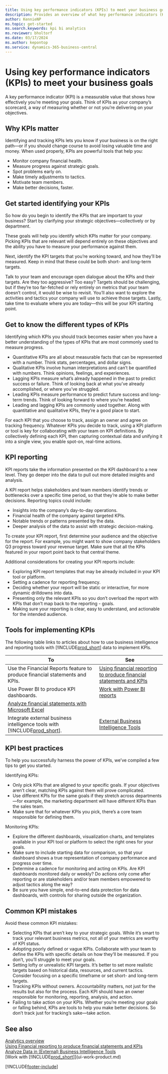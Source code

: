 ```yaml
---
title: Using key performance indicators (KPIs) to meet your business goals
description: Provides an overview of what key performance indicators (KPIs) are and how you can use them to meet your business goals.
author: KennieNP
ms.topic: get-started
ms.search.keywords: kpi bi analytics
ms.reviewer: bholtorf
ms.date: 03/17/2024
ms.author: kepontop
ms.service: dynamics-365-business-central
---
```


# Using key performance indicators (KPIs) to meet your business goals

A key performance indicator (KPI) is a measurable value that shows how effectively you’re meeting your goals. Think of KPIs as your company’s scorecard, a way of measuring whether or not you’re delivering on your objectives.

## Why KPIs matter

Identifying and tracking KPIs lets you know if your business is on the right path—or if you should change course to avoid losing valuable time and money. When used properly, KPIs are powerful tools that help you:

- Monitor company financial health.
- Measure progress against strategic goals.
- Spot problems early on.
- Make timely adjustments to tactics.
- Motivate team members.
- Make better decisions, faster.

## Get started identifying your KPIs

So how do you begin to identify the KPIs that are important to your business? Start by clarifying your strategic objectives—collectively or by department.

These goals will help you identify which KPIs matter for your company. Picking KPIs that are relevant will depend entirely on these objectives and the ability you have to measure your performance against them.

Next, identify the KPI targets that you’re working toward, and how they’ll be measured. Keep in mind that these could be both short- and long-term targets.

Talk to your team and encourage open dialogue about the KPIs and their targets. Are they too aggressive? Too easy? Targets should be challenging, but if they’re too far-fetched or rely entirely on metrics that your team doesn’t control, it would be wise to revisit. You’ll also want to explore the activities and tactics your company will use to achieve those targets. Lastly, take time to evaluate where you are today—this will be your KPI starting point.

## Get to know the different types of KPIs

Identifying which KPIs you should track becomes easier when you have a better understanding of the types of KPIs that are most commonly used to measure progress.

- Quantitative KPIs are all about measurable facts that can be represented with a number. Think stats, percentages, and dollar signs.
- Qualitative KPIs involve human interpretations and can’t be quantified with numbers. Think opinions, feelings, and experiences.
- Lagging KPIs measure what’s already happened in the past to predict success or failure. Think of looking back at what you’ve already accomplished, or where you’ve struggled.
- Leading KPIs measure performance to predict future success and long-term trends. Think of looking forward to where you’re headed.
- Leading and lagging KPIs are commonly used together. Along with quantitative and qualitative KPIs, they’re a good place to start.

For each KPI that you choose to track, assign an owner and agree on tracking frequency. Whatever KPIs you decide to track, using a KPI platform or tool is key for collaborating with your team on KPI definitions. By collectively defining each KPI, then capturing contextual data and unifying it into a single view, you enable spot-on, real-time actions.

## KPI reporting

KPI reports take the information presented on the KPI dashboard to a new level. They go deeper into the data to pull out more detailed insights and analysis.

A KPI report helps stakeholders and team members identify trends or bottlenecks over a specific time period, so that they’re able to make better decisions. Reporting topics could include:

- Insights into the company’s day-to-day operations.
- Financial health of the company against targeted KPIs.
- Notable trends or patterns presented by the data.
- Deeper analysis of the data to assist with strategic decision-making.

To create your KPI report, first determine your audience and the objective for the report. For example, you might want to show company stakeholders Q3 progress toward your revenue target. Make sure that all the KPIs featured in your report point back to that central theme.

Additional considerations for creating your KPI reports include:

- Exploring KPI report templates that may be already included in your KPI tool or platform.
- Setting a cadence for reporting frequency.
- Deciding whether your report will be static or interactive, for more dynamic drilldowns into data.
- Presenting only the relevant KPIs so you don’t overload the report with KPIs that don’t map back to the reporting - goals.
- Making sure your reporting is clear, easy to understand, and actionable for the intended audience.

## Tools for implementing KPIs

The following table links to articles about how to use business intelligence and reporting tools with [!INCLUDE[prod_short](includes/prod_short.md)] data to implement KPIs.

| To  | See |
| --- | --- |
| Use the Financial Reports feature to produce financial statements and KPIs. | [Using financial reporting to produce financial statements and KPIs](bi.md) |
| Use Power BI to produce KPI dashboards. | [Work with Power BI reports](across-working-with-powerbi.md) | 
| [Analyze financial statements with Microsoft Excel](finance-analyze-excel.md) |
| Integrate external business intelligence tools with [!INCLUDE[prod_short](includes/prod_short.md)].| [External Business Intelligence Tools](reports-external-analysis.md) |

## KPI best practices

To help you successfully harness the power of KPIs, we’ve compiled a few tips to get you started.

Identifying KPIs:

- Only pick KPIs that are aligned to your specific goals. If your objectives aren’t clear, matching KPIs against them will prove complicated.
- Use different KPIs for the same goals if they stretch across departments—for example, the marketing department will have different KPIs than the sales team.
- Make sure that for whatever KPIs you pick, there’s a core team responsible for defining them.

Monitoring KPIs:

- Explore the different dashboards, visualization charts, and templates available in your KPI tool or platform to select the right ones for your goals.
- Make sure to include starting data for comparison, so that your dashboard shows a true representation of company performance and progress over time.
- Determine a cadence for monitoring and acting on KPIs. Are KPI dashboards monitored daily or weekly? Do actions only come after reporting or are stakeholders and/or team members empowered to adjust tactics along the way?
- Be sure you have simple, end-to-end data protection for data dashboards, with controls for sharing outside the organization.

## Common KPI mistakes

Avoid these common KPI mistakes:

- Selecting KPIs that aren’t key to your strategic goals. While it’s smart to track your relevant business metrics, not all of your metrics are worthy of KPI status.
- Adopting poorly defined or vague KPIs. Collaborate with your team to define the KPIs with specific details on how they’ll be measured. If you don’t, you’ll struggle to meet your goals.
- Setting lofty or unrealistic KPI targets. It’s better to set more realistic targets based on historical data, resources, and current tactics. Consider focusing on a specific timeframe or set short- and long-term targets.
- Tracking KPIs without owners. Accountability matters, not just for the results but also for the process. Each KPI should have an owner responsible for monitoring, reporting, analysis, and action.
- Failing to take action on your KPIs. Whether you’re meeting your goals or falling behind, KPIs are tools to help you make better decisions. So don’t track just for tracking’s sake—take action.

## See also

[Analytics overview](reports-bi-reporting.md)  
[Using Financial reporting to produce financial statements and KPIs](bi.md)  
[Analyze Data in (External) Business Intelligence Tools](reports-external-analysis.md)  
[Work with [!INCLUDE[prod_short](includes/prod_short.md)]](ui-work-product.md)  

[!INCLUDE[footer-include](includes/footer-banner.md)]
